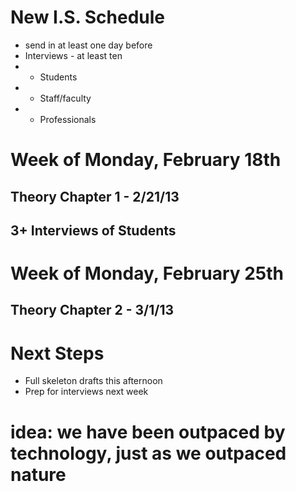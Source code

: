 # New I.S. Schedule
- send in at least one day before
- Interviews - at least ten
- - Students
- - Staff/faculty
- - Professionals

# Week of Monday, February 18th

## Theory Chapter 1 - 2/21/13  

## 3+ Interviews of Students

# Week of Monday, February 25th

## Theory Chapter 2 - 3/1/13

# Next Steps
- Full skeleton drafts this afternoon
- Prep for interviews next week


# idea: we have been outpaced by technology, just as we outpaced nature